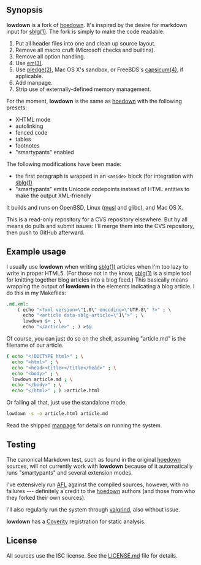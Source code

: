 ## Synopsis

**lowdown** is a fork of [hoedown](https://github.com/hoedown/hoedown).
It's inspired by the desire for markdown input for
[sblg(1)](https://kristaps.bsd.lv/sblg).  The fork is simply to make the
code readable:

1. Put all header files into one and clean up source layout.
2. Remove all macro cruft (Microsoft checks and builtins).
3. Remove all option handling.
4. Use [err(3)](http://man.openbsd.org/err.3).
5. Use [pledge(2)](http://man.openbsd.org/pledge.2), Mac OS X's sandbox,
   or FreeBDS's
   [capsicum(4)](https://www.freebsd.org/cgi/man.cgi?query=capsicum),
   if applicable.
6. Add manpage.
7. Strip use of externally-defined memory management.

For the moment, **lowdown** is the same as
[hoedown](https://github.com/hoedown/hoedown) with the following presets:

- XHTML mode
- autolinking
- fenced code
- tables
- footnotes
- "smartypants" enabled

The following modifications have been made:

- the first paragraph is wrapped in an `<aside>` block (for integration
  with [sblg(1)](https://kristaps.bsd.lv/sblg)
- "smartypants" emits Unicode codepoints instead of HTML entities to
  make the output XML-friendly

It builds and runs on OpenBSD, Linux ([musl](https://www.musl-libc.org/)
and glibc), and Mac OS X.

This is a read-only repository for a CVS repository elsewhere.  But by
all means do pulls and submit issues: I'll merge them into the CVS
repository, then push to GitHub afterward.

## Example usage

I usually use **lowdown** when writing
[sblg(1)](https://kristaps.bsd.lv/sblg) articles when I'm too lazy to
write in proper HTML5.
(For those not in the know, [sblg(1)](https://kristaps.bsd.lv/sblg) is a
simple tool for knitting together blog articles into a blog feed.)
This basically means wrapping the output of **lowdown** in the elements
indicating a blog article.
I do this in my Makefiles:

```Makefile
.md.xml:
	( echo "<?xml version=\"1.0\" encoding=\"UTF-8\" ?>" ; \
	  echo "<article data-sblg-article=\"1\">" ; \
	  lowdown $< ; \
	  echo "</article>" ; ) >$@
```

Of course, you can just do so on the shell, assuming "article.md" is the
filename of our article.

```sh
( echo "<!DOCTYPE html>" ; \
  echo "<html>" ; \
  echo "<head><title></title</head>" ; \
  echo "<body>" ; \
  lowdown article.md ; \
  echo "</body>" ; \
  echo "</html>" ; ) >article.html
```

Or failing all that, just use the standalone mode.

```sh
lowdown -s -o article.html article.md
```

Read the shipped
[manpage](https://github.com/kristapsdz/lowdown/blob/master/lowdown.1)
for details on running the system.

## Testing

The canonical Markdown test, such as found in the original
[hoedown](https://github.com/hoedown/hoedown) sources, will not
currently work with **lowdown** because of it automatically runs
"smartypants" and several extension modes.

I've extensively run [AFL](http://lcamtuf.coredump.cx/afl/) against the
compiled sources, however, with no failures --- definitely a credit to
the [hoedown](https://github.com/hoedown/hoedown) authors (and those
from who they forked their own sources).

I'll also regularly run the system through
[valgrind](http://valgrind.org/), also without issue.

**lowdown** has a [Coverity](https://scan.coverity.com/projects/lowdown)
registration for static analysis.

## License

All sources use the ISC license.
See the [LICENSE.md](LICENSE.md) file for details.
